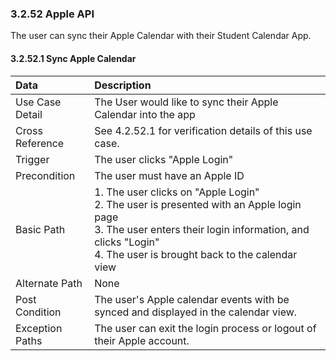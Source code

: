 ### 3.2.52 Apple API

The user can sync their Apple Calendar with their Student Calendar App.

#### 3.2.52.1 Sync Apple Calendar

| Data          | Description |
|:--------------| :--------------|
|Use Case Detail  | The User would like to sync their Apple Calendar into the app|
|Cross Reference | See 4.2.52.1 for verification details of this use case.| 
|Trigger        | The user clicks "Apple Login"|
|Precondition   | The user must have an Apple ID |
|Basic Path     | 1. The user clicks on "Apple Login" <br> 2. The user is presented with an Apple login page <br> 3. The user enters their login information, and clicks "Login" <br> 4. The user is brought back to the calendar view|
|Alternate Path | None|
|Post Condition | The user's Apple calendar events with be synced and displayed in the calendar view. |
|Exception Paths| The user can exit the login process or logout of their Apple account. |

